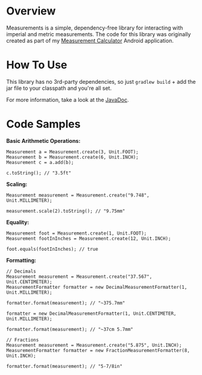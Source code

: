 Overview
========

Measurements is a simple, dependency-free library for interacting with imperial and metric measurements.  The code for this library was originally created as part of my [Measurement Calculator](https://play.google.com/store/apps/details?id=com.arahlf.mc) Android application.

How To Use
========

This library has no 3rd-party dependencies, so just `gradlew build`  + add the jar file to your classpath and you're all set.

For more information, take a look at the [JavaDoc](http://arahlf.github.com/Measurements/).


Code Samples
========

**Basic Arithmetic Operations:**

    Measurement a = Measurement.create(3, Unit.FOOT);
    Measurement b = Measurement.create(6, Unit.INCH);
    Measurement c = a.add(b);
    
    c.toString(); // "3.5ft"

**Scaling:**

    Measurement measurement = Measurement.create("9.748", Unit.MILLIMETER);
        
    measurement.scale(2).toString(); // "9.75mm"

**Equality:**

    Measurement foot = Measurement.create(1, Unit.FOOT);
    Measurement footInInches = Measurement.create(12, Unit.INCH);
    
    foot.equals(footInInches); // true

**Formatting:**

    // Decimals
    Measurement measurement = Measurement.create("37.567", Unit.CENTIMETER);
    MeasurementFormatter formatter = new DecimalMeasurementFormatter(1, Unit.MILLIMETER);
    
    formatter.format(measurement); // "~375.7mm"
    
    formatter = new DecimalMeasurementFormatter(1, Unit.CENTIMETER, Unit.MILLIMETER);
    
    formatter.format(measurement); // "~37cm 5.7mm"

    // Fractions
    Measurement measurement = Measurement.create("5.875", Unit.INCH);
    MeasurementFormatter formatter = new FractionMeasurementFormatter(8, Unit.INCH);
    
    formatter.format(measurement); // "5-7/8in"
